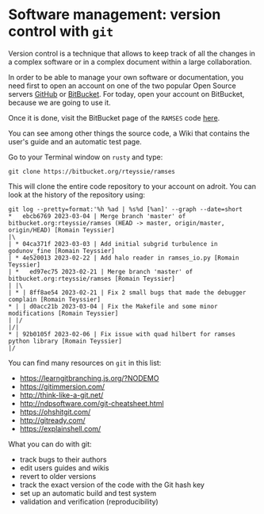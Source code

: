 # Software management: version control with `git`

Version control is a technique that allows to keep track of all the changes in a complex software or in a complex document within a large collaboration. 

In order to be able to manage your own software or documentation, you need first to open an account on one of the two popular Open Source servers [GitHub](https://github.com) or [BitBucket](https://bitbucket.org). For today, open your account on BitBucket, because we are going to use it.

Once it is done, visit the BitBucket page of the `RAMSES` code [here](https://bitbucket.org/rteyssie/ramses). 

You can see among other things the source code, a Wiki that contains the user's guide and an automatic test page. 

Go to your Terminal window on `rusty` and type:

 ```console
git clone https://bitbucket.org/rteyssie/ramses
```

This will clone the entire code repository to your account on adroit. You can look at the history of the repository using:

```console
git log --pretty=format:'%h %ad | %s%d [%an]' --graph --date=short
*   ebcb6769 2023-03-04 | Merge branch 'master' of bitbucket.org:rteyssie/ramses (HEAD -> master, origin/master, origin/HEAD) [Romain Teyssier]
|\  
| * 04ca371f 2023-03-03 | Add initial subgrid turbulence in godunov_fine [Romain Teyssier]
| * 4e520013 2023-02-22 | Add halo reader in ramses_io.py [Romain Teyssier]
| *   ed97ec75 2023-02-21 | Merge branch 'master' of bitbucket.org:rteyssie/ramses [Romain Teyssier]
| |\  
| * | 8ff8ae54 2023-02-21 | Fix 2 small bugs that made the debugger complain [Romain Teyssier]
* | | d0acc21b 2023-03-04 | Fix the Makefile and some minor modifications [Romain Teyssier]
| |/  
|/|   
* | 92b0105f 2023-02-06 | Fix issue with quad hilbert for ramses python library [Romain Teyssier]
|/  
```

You can find many resources on `git` in this list:
- https://learngitbranching.js.org/?NODEMO
- https://gitimmersion.com/
- http://think-like-a-git.net/
- http://ndpsoftware.com/git-cheatsheet.html
- https://ohshitgit.com/
- http://gitready.com/
- https://explainshell.com/

What you can do with git:
- track bugs to their authors
- edit users guides and wikis
- revert to older versions
- track the exact version of the code with the Git hash key 
- set up an automatic build and test system
- validation and verification (reproducibility)

